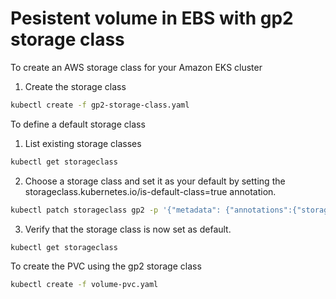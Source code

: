 
# Pesistent volume in EBS with gp2 storage class

To create an AWS storage class for your Amazon EKS cluster

1. Create the storage class
```sh
kubectl create -f gp2-storage-class.yaml
```


To define a default storage class

1. List existing storage classes
```sh
kubectl get storageclass
```

2. Choose a storage class and set it as your default by setting the storageclass.kubernetes.io/is-default-class=true annotation.
```sh
kubectl patch storageclass gp2 -p '{"metadata": {"annotations":{"storageclass.kubernetes.io/is-default-class":"true"}}}'
```

3. Verify that the storage class is now set as default.
```sh
kubectl get storageclass
```



To create the PVC using the gp2 storage class

```sh
kubectl create -f volume-pvc.yaml
```



